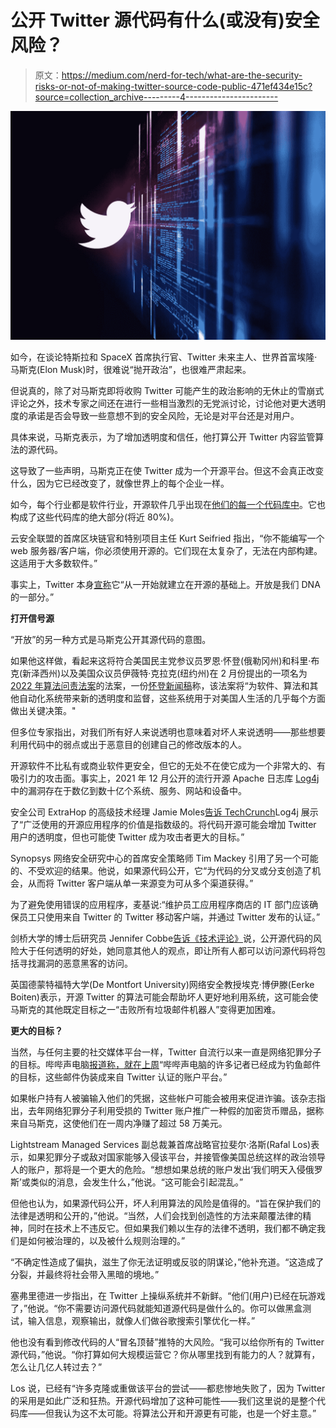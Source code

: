# 公开 Twitter 源代码有什么(或没有)安全风险？

> 原文：<https://medium.com/nerd-for-tech/what-are-the-security-risks-or-not-of-making-twitter-source-code-public-471ef434e15c?source=collection_archive---------4----------------------->

![](img/66427d6842d09bf0ae94bd7b35486a9f.png)

如今，在谈论特斯拉和 SpaceX 首席执行官、Twitter 未来主人、世界首富埃隆·马斯克(Elon Musk)时，很难说“抛开政治”，也很难严肃起来。

但说真的，除了对马斯克即将收购 Twitter 可能产生的政治影响的无休止的雪崩式评论之外，技术专家之间还在进行一些相当激烈的无党派讨论，讨论他对更大透明度的承诺是否会导致一些意想不到的安全风险，无论是对平台还是对用户。

具体来说，马斯克表示，为了增加透明度和信任，他打算公开 Twitter 内容监管算法的源代码。

这导致了一些声明，马斯克正在使 Twitter 成为一个开源平台。但这不会真正改变什么，因为它已经改变了，就像世界上的每个企业一样。

如今，每个行业都是软件行业，开源软件几乎出现在[他们的每一个代码库中](https://www.synopsys.com/software-integrity/resources/analyst-reports/open-source-security-risk-analysis.html?cmp=pr-sig&utm_medium=referral)。它也构成了这些代码库的绝大部分(将近 80%)。

云安全联盟的首席区块链官和特别项目主任 Kurt Seifried 指出，“你不能编写一个 web 服务器/客户端，你必须使用开源的。它们现在太复杂了，无法在内部构建。这适用于大多数软件。”

事实上，Twitter 本身[宣称](https://opensource.twitter.dev/)它“从一开始就建立在开源的基础上。开放是我们 DNA 的一部分。”

**打开信号源**

“开放”的另一种方式是马斯克公开其源代码的意图。

如果他这样做，看起来这将符合美国民主党参议员罗恩·怀登(俄勒冈州)和科里·布克(新泽西州)以及美国众议员伊薇特·克拉克(纽约州)在 2 月份提出的一项名为[2022 年算法问责法案](https://www.wyden.senate.gov/imo/media/doc/Algorithmic%20Accountability%20Act%20of%202022%20Bill%20Text.pdf)的法案，一份[怀登新闻稿](https://www.wyden.senate.gov/news/press-releases/wyden-booker-and-clarke-introduce-algorithmic-accountability-act-of-2022-to-require-new-transparency-and-accountability-for-automated-decision-systems#:~:text=Y.%2C%20today%20introduced%20the%20Algorithmic,every%20aspect%20of%20Americans'%20lives.)称，该法案将“为软件、算法和其他自动化系统带来新的透明度和监督，这些系统用于对美国人生活的几乎每个方面做出关键决策。"

但多位专家指出，对我们所有好人来说透明也意味着对坏人来说透明——那些想要利用代码中的弱点或出于恶意目的创建自己的修改版本的人。

开源软件不比私有或商业软件更安全，但它的无处不在使它成为一个非常大的、有吸引力的攻击面。事实上，2021 年 12 月公开的流行开源 Apache 日志库 [Log4j](https://www.synopsys.com/blogs/software-security/mitigating-impact-of-log4j-log4shell/?cmp=pr-sig&utm_medium=referral) 中的漏洞存在于数亿到数十亿个系统、服务、网站和设备中。

安全公司 ExtraHop 的高级技术经理 Jamie Moles[告诉 TechCrunch](https://techcrunch.com/2022/04/26/elon-musk-twitter-privacy/)Log4j 展示了“广泛使用的开源应用程序的价值是指数级的。将代码开源可能会增加 Twitter 用户的透明度，但也可能使 Twitter 成为攻击者更大的目标。”

Synopsys 网络安全研究中心的首席安全策略师 Tim Mackey 引用了另一个可能的、不受欢迎的结果。他说，如果源代码公开，它“为代码的分叉或分支创造了机会，从而将 Twitter 客户端从单一来源变为可从多个渠道获得。”

为了避免使用错误的应用程序，麦基说:“维护员工应用程序商店的 IT 部门应该确保员工只使用来自 Twitter 的 Twitter 移动客户端，并通过 Twitter 发布的认证。”

剑桥大学的博士后研究员 Jennifer Cobbe[告诉《技术评论》](https://www.technologyreview.com/2022/04/27/1051472/the-problems-with-elon-musks-plan-to-open-source-the-twitter-algorithm/)说，公开源代码的风险大于任何透明的好处，她同意其他人的观点，即让所有人都可以访问源代码将包括寻找漏洞的恶意黑客的访问。

英国德蒙特福特大学(De Montfort University)网络安全教授埃克·博伊滕(Eerke Boiten)表示，开源 Twitter 的算法可能会帮助坏人更好地利用系统，这可能会使马斯克的其他既定目标之一“击败所有垃圾邮件机器人”变得更加困难。

**更大的目标？**

当然，与任何主要的社交媒体平台一样，Twitter 自流行以来一直是网络犯罪分子的目标。哔哔声电脑[报道称，就在上周](https://www.bleepingcomputer.com/news/security/new-phishing-warns-your-verified-twitter-account-may-be-at-risk/)“哔哔声电脑的许多记者已经成为钓鱼邮件的目标，这些邮件伪装成来自 Twitter 认证的账户平台。”

如果帐户持有人被骗输入他们的凭据，这些帐户可能会被用来促进诈骗。该杂志指出，去年网络犯罪分子利用受损的 Twitter 账户推广一种假的加密货币赠品，据称来自马斯克，这使他们在一周内净赚了超过 58 万美元。

Lightstream Managed Services 副总裁兼首席战略官拉斐尔·洛斯(Rafal Los)表示，如果犯罪分子或敌对国家能够入侵该平台，并接管像美国总统这样的政治领导人的账户，那将是一个更大的危险。“想想如果总统的账户发出‘我们明天入侵俄罗斯’或类似的消息，会发生什么，”他说。“这可能会引起混乱。”

但他也认为，如果源代码公开，坏人利用算法的风险是值得的。“旨在保护我们的法律是透明和公开的，”他说。“当然，人们会找到创造性的方法来颠覆法律的精神，同时在技术上不违反它。但如果我们赖以生存的法律不透明，我们都不确定我们是如何被治理的，以及被什么规则治理的。”

“不确定性造成了偏执，滋生了你无法证明或反驳的阴谋论，”他补充道。“这造成了分裂，并最终将社会带入黑暗的境地。”

塞弗里德进一步指出，在 Twitter 上操纵系统并不新鲜。“他们(用户)已经在玩游戏了，”他说。“你不需要访问源代码就能知道源代码是做什么的。你可以做黑盒测试，输入信息，观察输出，就像人们做谷歌搜索引擎优化一样。”

他也没有看到修改代码的人“冒名顶替”推特的大风险。“我可以给你所有的 Twitter 源代码，”他说。“你打算如何大规模运营它？你从哪里找到有能力的人？就算有，怎么让几亿人转过去？”

Los 说，已经有“许多克隆或重做该平台的尝试——都悲惨地失败了，因为 Twitter 的采用是如此广泛和狂热。开源代码增加了这种可能性——我们这里说的是整个代码库——但我认为这不太可能。将算法公开和开源更有可能，也是一个好主意。”